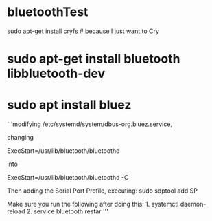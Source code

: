 # bluetoothTest


sudo apt-get install cryfs # because I just want to Cry 


# sudo apt-get install bluetooth libbluetooth-dev
# sudo apt install bluez


'''modifying /etc/systemd/system/dbus-org.bluez.service,

changing

ExecStart=/usr/lib/bluetooth/bluetoothd

into

ExecStart=/usr/lib/bluetooth/bluetoothd -C

Then adding the Serial Port Profile, executing: sudo sdptool add SP

Make sure you run the following after doing this:
    1. systemctl daemon-reload
    2. service bluetooth restar
'''

